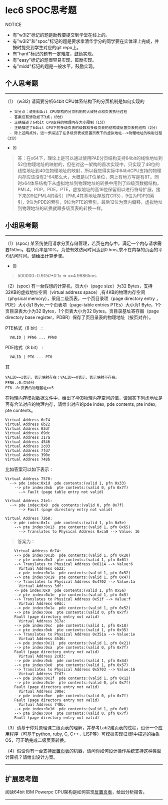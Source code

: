 # lec6 SPOC思考题


NOTICE
- 有"w3l2"标记的题是助教要提交到学堂在线上的。
- 有"w3l2"和"spoc"标记的题是要求拿清华学分的同学要在实体课上完成，并按时提交到学生对应的git repo上。
- 有"hard"标记的题有一定难度，鼓励实现。
- 有"easy"标记的题很容易实现，鼓励实现。
- 有"midd"标记的题是一般水平，鼓励实现。


## 个人思考题
---

（1） (w3l2) 请简要分析64bit CPU体系结构下的分页机制是如何实现的
```
  + 采分点：说明64bit CPU架构的分页机制的大致特点和页表执行过程
  - 答案没有涉及如下3点；（0分）
  - 正确描述了64bit CPU支持的物理内存大小限制（1分）
  - 正确描述了64bit CPU下的多级页表的级数和多级页表的结构或反置页表的结构（2分）
  - 除上述两点外，进一步描述了在多级页表或反置页表下的虚拟地址-->物理地址的映射过程（3分）
 ```
- [x]  

>  答：在x64下，理论上是可以通过使用PAE分页结构支持64bit的线性地址到52位物理地址的映射的，但在对这一架构的首次实现中，只实现了48位的线性地址到40位物理地址的映射，所以我觉得实际中64bitCPU支持的物理内存应该没有2^64那么大，大概是以T位单位，网上有地方写是有8T。同时x64体系结构下从虚拟地址到物理地址的转换中用到了四级页数据结构，PML4，PDP，PDE，PTE，虚拟地址的高16位保留用以进行符号扩展，接下来的9位PML4的索引（PML4其基地址存放在CR3），9位为PDP的索引，9位为PDE的索引，9位为PTE的索引，最后12位为页内偏移，虚拟地址到物理地址的转换就跟多级页表的转换一样。

## 小组思考题
---

（1）(spoc) 某系统使用请求分页存储管理，若页在内存中，满足一个内存请求需要150ns。若缺页率是10%，为使有效访问时间达到0.5ms,求不在内存的页面的平均访问时间。请给出计算步骤。 

- [x]  

> 500000=0.9*150+0.1*x => x=4.99865ms

（2）(spoc) 有一台假想的计算机，页大小（page size）为32 Bytes，支持32KB的虚拟地址空间（virtual address space）,有4KB的物理内存空间（physical memory），采用二级页表，一个页目录项（page directory entry ，PDE）大小为1 Byte,一个页表项（page-table entries
PTEs）大小为1 Byte，1个页目录表大小为32 Bytes，1个页表大小为32 Bytes。页目录基址寄存器（page directory base register，PDBR）保存了页目录表的物理地址（按页对齐）。

PTE格式（8 bit） :
```
  VALID | PFN6 ... PFN0
```
PDE格式（8 bit） :
```
  VALID | PT6 ... PT0
```
其
```
VALID==1表示，表示映射存在；VALID==0表示，表示映射不存在。
PFN6..0:页帧号
PT6..0:页表的物理基址>>5
```
在[物理内存模拟数据文件](./03-2-spoc-testdata.md)中，给出了4KB物理内存空间的值，请回答下列虚地址是否有合法对应的物理内存，请给出对应的pde index, pde contents, pte index, pte contents。
```
Virtual Address 6c74
Virtual Address 6b22
Virtual Address 03df
Virtual Address 69dc
Virtual Address 317a
Virtual Address 4546
Virtual Address 2c03
Virtual Address 7fd7
Virtual Address 390e
Virtual Address 748b
```

比如答案可以如下表示：
```
Virtual Address 7570:
  --> pde index:0x1d  pde contents:(valid 1, pfn 0x33)
    --> pte index:0xb  pte contents:(valid 0, pfn 0x7f)
      --> Fault (page table entry not valid)
      
Virtual Address 21e1:
  --> pde index:0x8  pde contents:(valid 0, pfn 0x7f)
      --> Fault (page directory entry not valid)

Virtual Address 7268:
  --> pde index:0x1c  pde contents:(valid 1, pfn 0x5e)
    --> pte index:0x13  pte contents:(valid 1, pfn 0x65)
      --> Translates to Physical Address 0xca8 --> Value: 16
```

> 答案为：

```
	Virtual Address 6c74:
	--> pde index:0x1b  pde contents:(valid 1, pfn 0x20)
	--> pte index:0x3  pte contents:(valid 1, pfn 0x61)
	--> Translates to Physical Address 0x6114 --> Value:6
      Virtual Address 6b22:
	--> pde index:0x1a  pde contents:(valid 1, pfn 0x52)
	--> pte index:0x19  pte contents:(valid 1, pfn 0x47)
	--> Translates to Physical Address 0x4702 --> Value:1a
      Virtual Address 3df:
	-> pde index:0x0  pde contents:(valid 1, pfn 0x5a)
	--> pte index:0x1e  pte contents:(valid 1, pfn 0x5)
	--> Translates to Physical Address 0x51f --> Value:f
      Virtual Address 69dc:
	--> pde index:0x1a  pde contents:(valid 1, pfn 0x52)
	--> pte index:0xe  pte contents:(valid 0, pfn 0x7f)
	Fault (page directory entry not valid)
      Virtual Address 317a:
	--> pde index:0xc  pde contents:(valid 1, pfn 0x18)
	--> pte index:0xb  pte contents:(valid 1, pfn 0x35)
	--> Translates to Physical Address 0x351a --> Value:1e
      Virtual Address 4546:
	--> pde index:0x11  pde contents:(valid 1, pfn 0x21)
	--> pte index:0xa  pte contents:(valid 0, pfn 0x7f)
	Fault (page directory entry not valid)
      Virtual Address 2c03:
	--> pde index:0xb  pde contents:(valid 1, pfn 0x44)
	--> pte index:0x0  pte contents:(valid 1, pfn 0x57)
	--> Translates to Physical Address 0x5703 --> Value:16
      Virtual Address 7fd7:
	--> pde index:0x1f  pde contents:(valid 1, pfn 0x12)
	--> pte index:0x1e  pte contents:(valid 0, pfn 0x7f)
	Fault (page directory entry not valid)
      Virtual Address 390e:
	--> pde index:0xe  pde contents:(valid 0, pfn 0x7f)
	Fault (page directory entry not valid)
      Virtual Address 748b:
	--> pde index:0x1d  pde contents:(valid 1, pfn 0x0)
	--> pte index:0x4  pte contents:(valid 0, pfn 0x7f)
	Fault (page directory entry not valid)
```

（3）请基于你对原理课二级页表的理解，并参考Lab2建页表的过程，设计一个应用程序（可基于python, ruby, C, C++，LISP等）可模拟实现(2)题中描述的抽象OS，可正确完成二级页表转换。


（4）假设你有一台支持[反置页表](http://en.wikipedia.org/wiki/Page_table#Inverted_page_table)的机器，请问你如何设计操作系统支持这种类型计算机？请给出设计方案。


--- 

## 扩展思考题

阅读64bit IBM Powerpc CPU架构是如何实现[反置页表](http://en.wikipedia.org/wiki/Page_table#Inverted_page_table)，给出分析报告。

--- 

